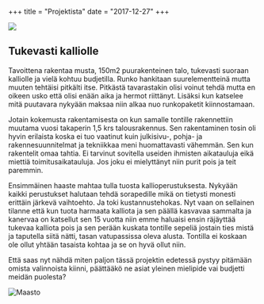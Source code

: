 +++
title = "Projektista"
date = "2017-12-27"
+++

![](/img/main/julkkari.png)

## Tukevasti kalliolle

Tavoittena rakentaa musta, 150m2 puurakenteinen talo, tukevasti suoraan kalliolle ja vielä kohtuu budjetilla. Runko hankitaan suurelementteinä mutta muuten tehtäisi pitkälti itse. Pitkästä tavarastakin olisi voinut tehdä mutta en oikeen usko että olisi enään aika ja hermot riittänyt. Lisäksi kun katselee mitä puutavara nykyään maksaa niin alkaa nuo runkopaketit kiinnostamaan. 

Jotain kokemusta rakentamisesta on kun samalle tontille rakennettiin muutama vuosi takaperin 1,5 krs talousrakennus. Sen rakentaminen tosin oli hyvin erilaista koska  ei tuo vaatinut kuin julkisivu-, pohja- ja rakennesuunnitelmat ja tekniikkaa meni huomattavasti vähemmän. Sen kun rakentelit omaa tahtia. Ei tarvinut sovitella useiden ihmisten aikatauluja eikä miettiä toimitusaikatauluja. Jos joku ei mielyttänyt niin purit pois ja teit paremmin.

Ensimmäinen haaste mahtaa tulla tuosta kallioperustuksesta. Nykyään kaikki perustukset halutaan tehdä sorapedille mikä on tietysti monesti erittäin järkevä vaihtoehto. Ja toki kustannustehokas. Nyt vaan on sellainen tilanne että kun tuota harmaata kalliota ja sen päällä kasvavaa sammalta ja kanervaa on katsellut sen 15 vuotta niin emme haluaisi ensin räjäyttää tukevaa kalliota pois ja sen perään kuskata tontille sepeliä jostain ties mistä ja taputella siitä nätti, tasan vatupassissa oleva alusta. Tontilla ei koskaan ole ollut yhtään tasaista kohtaa ja se on hyvä ollut niin.

Että saas nyt nähdä miten paljon tässä projektin edetessä pystyy pitämään omista valinnoista kiinni, päättääkö ne asiat yleinen mielipide vai budjetti meidän puolesta?

![Maasto](/img/main/kallio_ja_sammal.jpg)